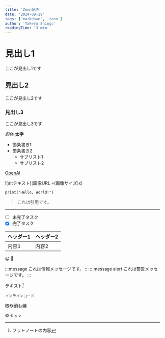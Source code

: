```yaml
---
title: 'Zenn記法'
date: '2024-09-29'
tags: ['markdown', 'zenn']
author: 'Takeru Shingu'
readingTime: '3 min'
---
```


# 見出し1
ここが見出し1です

## 見出し2
ここが見出し2です

### 見出し3
ここが見出し3です

*斜体*
**太字**

- 箇条書き1
- 箇条書き2
  - サブリスト1
  - サブリスト2

[OpenAI](https://www.openai.com)

![altテキスト](画像URL =(画像サイズ)x)

```
print("Hello, World!")
```

> これは引用です。

---

- [ ] 未完了タスク
- [x] 完了タスク

| ヘッダー1 | ヘッダー2 |
|-----------|-----------|
| 内容1     | 内容2     |

😀 🚀

:::message
これは情報メッセージです。
:::
:::message alert
これは警告メッセージです。
:::

テキスト[^1]
[^1]: フットノートの内容

`インラインコード`

~~取り消し線~~

&copy; &euro; &lt; &gt;